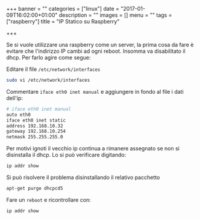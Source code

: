 +++
banner = ""
categories = ["linux"]
date = "2017-01-09T16:02:00+01:00"
description = ""
images = []
menu = ""
tags = ["raspberry"]
title = "IP Statico su Raspberry"

+++

Se si vuole utilizzare una raspberry come un server, la prima cosa da fare è evitare che l'indirizzo IP cambi ad ogni reboot. Insomma va disabilitato il dhcp.
Per farlo agire come segue:

Editare il file `/etc/network/interfaces`

```bash
sudo vi /etc/network/interfaces
```

Commentare `iface eth0 inet manual` e aggiungere in fondo al file i dati dell'ip:

```bash
# iface eth0 inet manual
auto eth0
iface eth0 inet static
address 192.168.10.32
gateway 192.168.10.254
netmask 255.255.255.0
```

Per motivi ignoti il vecchio ip continua a rimanere assegnato se non si disinstalla il dhcp.
Lo si può verificare digitando:

```bash
ip addr show
```

Si può risolvere il problema disinstallando il relativo pacchetto

```bash
apt-get purge dhcpcd5
```

Fare un ``reboot`` e ricontrollare con:

```bash
ip addr show
```
